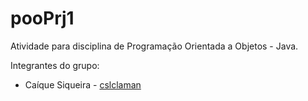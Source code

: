 # pooPrj1
Atividade para disciplina de Programação Orientada a Objetos - Java.

Integrantes do grupo:
* Caíque Siqueira - [cslclaman](https://github.com/cslclaman/)